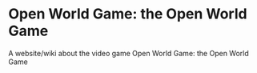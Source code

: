 # Open World Game: the Open World Game
A website/wiki about the video game Open World Game: the Open World Game
